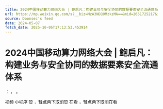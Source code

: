 ```yaml
---
title: 2024中国移动算力网络大会 | 鲍启凡：构建业务与安全协同的数据要素安全流通体系
url: https://mp.weixin.qq.com/s?__biz=MzA3NDQ0MzkzMA==&mid=2651725217&idx=1&sn=508481c9686bc4ea7ce3e26cb305f982
source: Doonsec's feed
date: 2024-05-07
fetch_date: 2025-10-06T17:13:53.453914
---
```


# 2024中国移动算力网络大会 | 鲍启凡：构建业务与安全协同的数据要素安全流通体系

：
，
。

视频
小程序
赞
，轻点两下取消赞
在看
，轻点两下取消在看
